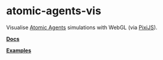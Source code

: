 # atomic-agents-vis

Visualise [Atomic Agents](https://gjmcn.github.io/atomic-agents) simulations with WebGL (via [PixiJS](https://pixijs.com/)).

__[Docs](https://gjmcn.github.io/atomic-agents-vis)__

__[Examples](https://observablehq.com/collection/@gjmcn/atomic-agents)__